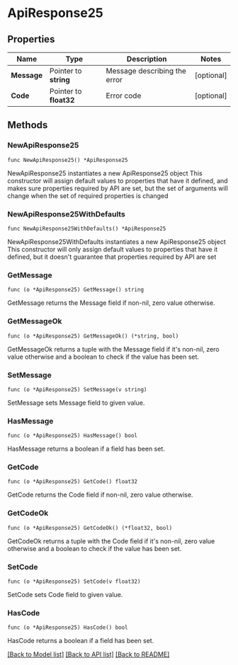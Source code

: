 # ApiResponse25

## Properties

Name | Type | Description | Notes
------------ | ------------- | ------------- | -------------
**Message** | Pointer to **string** | Message describing the error | [optional] 
**Code** | Pointer to **float32** | Error code | [optional] 

## Methods

### NewApiResponse25

`func NewApiResponse25() *ApiResponse25`

NewApiResponse25 instantiates a new ApiResponse25 object
This constructor will assign default values to properties that have it defined,
and makes sure properties required by API are set, but the set of arguments
will change when the set of required properties is changed

### NewApiResponse25WithDefaults

`func NewApiResponse25WithDefaults() *ApiResponse25`

NewApiResponse25WithDefaults instantiates a new ApiResponse25 object
This constructor will only assign default values to properties that have it defined,
but it doesn't guarantee that properties required by API are set

### GetMessage

`func (o *ApiResponse25) GetMessage() string`

GetMessage returns the Message field if non-nil, zero value otherwise.

### GetMessageOk

`func (o *ApiResponse25) GetMessageOk() (*string, bool)`

GetMessageOk returns a tuple with the Message field if it's non-nil, zero value otherwise
and a boolean to check if the value has been set.

### SetMessage

`func (o *ApiResponse25) SetMessage(v string)`

SetMessage sets Message field to given value.

### HasMessage

`func (o *ApiResponse25) HasMessage() bool`

HasMessage returns a boolean if a field has been set.

### GetCode

`func (o *ApiResponse25) GetCode() float32`

GetCode returns the Code field if non-nil, zero value otherwise.

### GetCodeOk

`func (o *ApiResponse25) GetCodeOk() (*float32, bool)`

GetCodeOk returns a tuple with the Code field if it's non-nil, zero value otherwise
and a boolean to check if the value has been set.

### SetCode

`func (o *ApiResponse25) SetCode(v float32)`

SetCode sets Code field to given value.

### HasCode

`func (o *ApiResponse25) HasCode() bool`

HasCode returns a boolean if a field has been set.


[[Back to Model list]](../README.md#documentation-for-models) [[Back to API list]](../README.md#documentation-for-api-endpoints) [[Back to README]](../README.md)


